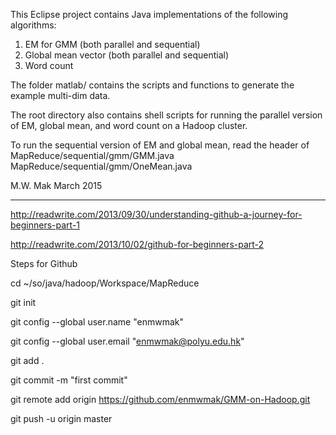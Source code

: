 This Eclipse project contains Java implementations of the following algorithms:

1. EM for GMM (both parallel and sequential)
2. Global mean vector (both parallel and sequential)
3. Word count

The folder matlab/ contains the scripts and functions to generate the example multi-dim data.

The root directory also contains shell scripts for running the parallel version of EM, global mean,
and word count on a Hadoop cluster.

To run the sequential version of EM and global mean, read the header of
MapReduce/sequential/gmm/GMM.java
MapReduce/sequential/gmm/OneMean.java

M.W. Mak
March 2015

----------------------
http://readwrite.com/2013/09/30/understanding-github-a-journey-for-beginners-part-1

http://readwrite.com/2013/10/02/github-for-beginners-part-2

Steps for Github



cd ~/so/java/hadoop/Workspace/MapReduce

git init

git config --global user.name "enmwmak"

git config --global user.email "enmwmak@polyu.edu.hk"

git add .

git commit -m "first commit" 

git remote add origin https://github.com/enmwmak/GMM-on-Hadoop.git

git push -u origin master



